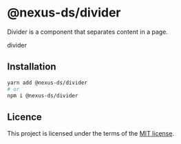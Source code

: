 # @nexus-ds/divider

Divider is a component that separates content in a page.

divider

## Installation

```sh
yarn add @nexus-ds/divider
# or
npm i @nexus-ds/divider
```



## Licence

This project is licensed under the terms of the
[MIT license](https://github.com/NexusDesignSystem/nexus-ds/blob/main/LICENSE).
